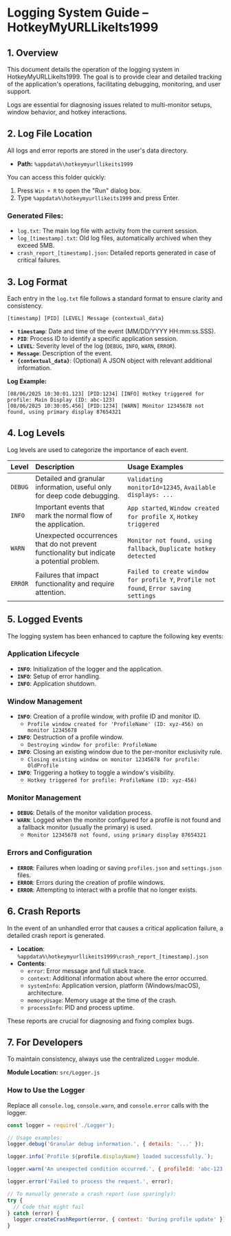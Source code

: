 # Logging System Guide – HotkeyMyURLLikeIts1999

## 1. Overview

This document details the operation of the logging system in HotkeyMyURLLikeIts1999. The goal is to provide clear and detailed tracking of the application's operations, facilitating debugging, monitoring, and user support.

Logs are essential for diagnosing issues related to multi-monitor setups, window behavior, and hotkey interactions.

## 2. Log File Location

All logs and error reports are stored in the user's data directory.

- **Path:** `%appdata%\hotkeymyurllikeits1999`

You can access this folder quickly:
1. Press `Win + R` to open the "Run" dialog box.
2. Type `%appdata%\hotkeymyurllikeits1999` and press Enter.

### Generated Files:
- `log.txt`: The main log file with activity from the current session.
- `log_[timestamp].txt`: Old log files, automatically archived when they exceed 5MB.
- `crash_report_[timestamp].json`: Detailed reports generated in case of critical failures.

## 3. Log Format

Each entry in the `log.txt` file follows a standard format to ensure clarity and consistency.

`[timestamp] [PID] [LEVEL] Message {contextual_data}`

- **`timestamp`**: Date and time of the event (MM/DD/YYYY HH:mm:ss.SSS).
- **`PID`**: Process ID to identify a specific application session.
- **`LEVEL`**: Severity level of the log (`DEBUG`, `INFO`, `WARN`, `ERROR`).
- **`Message`**: Description of the event.
- **`{contextual_data}`**: (Optional) A JSON object with relevant additional information.

**Log Example:**
```
[08/06/2025 10:30:01.123] [PID:1234] [INFO] Hotkey triggered for profile: Main Display (ID: abc-123)
[08/06/2025 10:30:05.456] [PID:1234] [WARN] Monitor 12345678 not found, using primary display 87654321
```

## 4. Log Levels

Log levels are used to categorize the importance of each event.

| Level   | Description                                                                                      | Usage Examples                                                                      |
| :------ | :----------------------------------------------------------------------------------------------- | :---------------------------------------------------------------------------------- |
| `DEBUG` | Detailed and granular information, useful only for deep code debugging.                          | `Validating monitorId=12345`, `Available displays: ...`                               |
| `INFO`  | Important events that mark the normal flow of the application.                                   | `App started`, `Window created for profile X`, `Hotkey triggered`                   |
| `WARN`  | Unexpected occurrences that do not prevent functionality but indicate a potential problem.       | `Monitor not found, using fallback`, `Duplicate hotkey detected`                    |
| `ERROR` | Failures that impact functionality and require attention.                                        | `Failed to create window for profile Y`, `Profile not found`, `Error saving settings` |

## 5. Logged Events

The logging system has been enhanced to capture the following key events:

### Application Lifecycle
- **`INFO`**: Initialization of the logger and the application.
- **`INFO`**: Setup of error handling.
- **`INFO`**: Application shutdown.

### Window Management
- **`INFO`**: Creation of a profile window, with profile ID and monitor ID.
  - `Profile window created for 'ProfileName' (ID: xyz-456) on monitor 12345678`
- **`INFO`**: Destruction of a profile window.
  - `Destroying window for profile: ProfileName`
- **`INFO`**: Closing an existing window due to the per-monitor exclusivity rule.
  - `Closing existing window on monitor 12345678 for profile: OldProfile`
- **`INFO`**: Triggering a hotkey to toggle a window's visibility.
  - `Hotkey triggered for profile: ProfileName (ID: xyz-456)`

### Monitor Management
- **`DEBUG`**: Details of the monitor validation process.
- **`WARN`**: Logged when the monitor configured for a profile is not found and a fallback monitor (usually the primary) is used.
  - `Monitor 12345678 not found, using primary display 87654321`

### Errors and Configuration
- **`ERROR`**: Failures when loading or saving `profiles.json` and `settings.json` files.
- **`ERROR`**: Errors during the creation of profile windows.
- **`ERROR`**: Attempting to interact with a profile that no longer exists.

## 6. Crash Reports

In the event of an unhandled error that causes a critical application failure, a detailed crash report is generated.

- **Location**: `%appdata%\hotkeymyurllikeits1999\crash_report_[timestamp].json`
- **Contents**:
  - `error`: Error message and full stack trace.
  - `context`: Additional information about where the error occurred.
  - `systemInfo`: Application version, platform (Windows/macOS), architecture.
  - `memoryUsage`: Memory usage at the time of the crash.
  - `processInfo`: PID and process uptime.

These reports are crucial for diagnosing and fixing complex bugs.

## 7. For Developers

To maintain consistency, always use the centralized `Logger` module.

**Module Location:** `src/Logger.js`

### How to Use the Logger
Replace all `console.log`, `console.warn`, and `console.error` calls with the logger.

```javascript
const logger = require('./Logger');

// Usage examples:
logger.debug('Granular debug information.', { details: '...' });

logger.info(`Profile ${profile.displayName} loaded successfully.`);

logger.warn('An unexpected condition occurred.', { profileId: 'abc-123' });

logger.error('Failed to process the request.', error);

// To manually generate a crash report (use sparingly):
try {
  // Code that might fail
} catch (error) {
  logger.createCrashReport(error, { context: 'During profile update' });
}
```
